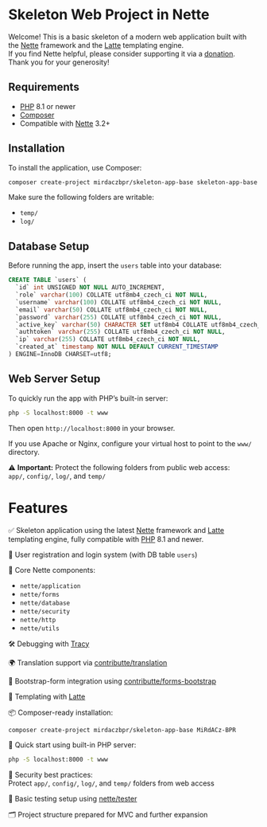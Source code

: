 Skeleton Web Project in Nette
=============================

Welcome! This is a basic skeleton of a modern web application built with the 
[Nette](https://nette.org) framework and the [Latte](https://latte.nette.org) templating engine.  
If you find Nette helpful, please consider supporting it via a [donation](https://nette.org/donate).  
Thank you for your generosity!

Requirements
------------

- [PHP](https://www.php.net) 8.1 or newer
- [Composer](https://getcomposer.org)
- Compatible with [Nette](https://nette.org) 3.2+

Installation
------------

To install the application, use Composer:

```bash
composer create-project mirdaczbpr/skeleton-app-base skeleton-app-base
```

Make sure the following folders are writable:

- `temp/`
- `log/`

Database Setup
--------------

Before running the app, insert the `users` table into your database:

```sql
CREATE TABLE `users` (
  `id` int UNSIGNED NOT NULL AUTO_INCREMENT,
  `role` varchar(100) COLLATE utf8mb4_czech_ci NOT NULL,
  `username` varchar(100) COLLATE utf8mb4_czech_ci NOT NULL,
  `email` varchar(50) COLLATE utf8mb4_czech_ci NOT NULL,
  `password` varchar(255) COLLATE utf8mb4_czech_ci NOT NULL,
  `active_key` varchar(50) CHARACTER SET utf8mb4 COLLATE utf8mb4_czech_ci DEFAULT NULL,
  `authtoken` varchar(255) COLLATE utf8mb4_czech_ci NOT NULL,
  `ip` varchar(255) COLLATE utf8mb4_czech_ci NOT NULL,
  `created_at` timestamp NOT NULL DEFAULT CURRENT_TIMESTAMP
) ENGINE=InnoDB CHARSET=utf8;
```

Web Server Setup
----------------

To quickly run the app with PHP’s built-in server:

```bash
php -S localhost:8000 -t www
```

Then open `http://localhost:8000` in your browser.

If you use Apache or Nginx, configure your virtual host to point to the `www/` directory.

⚠️ **Important:** Protect the following folders from public web access:  
`app/`, `config/`, `log/`, and `temp/`

Features
========

✅ Skeleton application using the latest [Nette](https://nette.org) framework and 
[Latte](https://latte.nette.org) templating engine, fully compatible with [PHP](https://www.php.net) 8.1 and newer.

🔐 User registration and login system (with DB table `users`)

🧰 Core Nette components:
- `nette/application`
- `nette/forms`
- `nette/database`
- `nette/security`
- `nette/http`
- `nette/utils`

🛠 Debugging with [Tracy](https://tracy.nette.org/)

🌍 Translation support via [contributte/translation](https://contributte.org/packages/contributte/translation.html#content)

🧾 Bootstrap-form integration using [contributte/forms-bootstrap](https://contributte.org/packages/contributte/forms-bootstrap.html)

🎨 Templating with [Latte](https://latte.nette.org)

📦 Composer-ready installation:

```bash
composer create-project mirdaczbpr/skeleton-app-base MiRdACz-BPR
```

🚀 Quick start using built-in PHP server:

```bash
php -S localhost:8000 -t www
```

🔐 Security best practices:  
Protect `app/`, `config/`, `log/`, and `temp/` folders from web access

🧪 Basic testing setup using [nette/tester](https://tester.nette.org/)

🗂 Project structure prepared for MVC and further expansion
